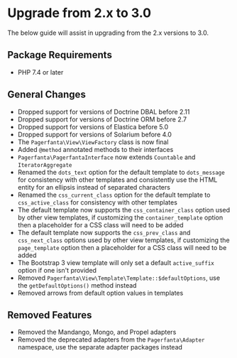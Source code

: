 # Upgrade from 2.x to 3.0

The below guide will assist in upgrading from the 2.x versions to 3.0.

## Package Requirements

- PHP 7.4 or later

## General Changes

- Dropped support for versions of Doctrine DBAL before 2.11
- Dropped support for versions of Doctrine ORM before 2.7
- Dropped support for versions of Elastica before 5.0
- Dropped support for versions of Solarium before 4.0
- The `Pagerfanta\View\ViewFactory` class is now final
- Added `@method` annotated methods to their interfaces
- `Pagerfanta\PagerfantaInterface` now extends `Countable` and `IteratorAggregate`
- Renamed the `dots_text` option for the default template to `dots_message` for consistency with other templates and consistently use the HTML entity for an ellipsis instead of separated characters
- Renamed the `css_current_class` option for the default template to `css_active_class` for consistency with other templates
- The default template now supports the `css_container_class` option used by other view templates, if customizing the `container_template` option then a placeholder for a CSS class will need to be added
- The default template now supports the `css_prev_class` and `css_next_class` options used by other view templates, if customizing the `page_template` option then a placeholder for a CSS class will need to be added
- The Bootstrap 3 view template will only set a default `active_suffix` option if one isn't provided
- Removed `Pagerfanta\View\Template\Template::$defaultOptions`, use the `getDefaultOptions()` method instead
- Removed arrows from default option values in templates

## Removed Features

- Removed the Mandango, Mongo, and Propel adapters
- Removed the deprecated adapters from the `Pagerfanta\Adapter` namespace, use the separate adapter packages instead
